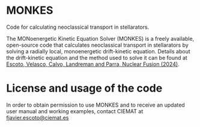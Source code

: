 # MONKES
 Code for calculating neoclassical transport in stellarators.

The MONoenergetic Kinetic Equation Solver (MONKES) is a freely available, open-source code that calculates neoclassical transport in stellarators by solving a radially local, monoenergetic drift-kinetic equation. Details about the drift-kinetic equation and the method used to solve it can be found at [Escoto, Velasco, Calvo, Landreman and Parra, Nuclear Fusion (2024)](https://iopscience.iop.org/article/10.1088/1741-4326/ad3fc9).

# License and usage of the code
In order to obtain permission to use MONKES and to receive an updated user manual and working examples, contact CIEMAT at fjavier.escoto@ciemat.es
